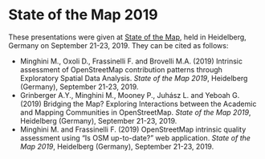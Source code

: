 # State of the Map 2019
These presentations were given at [State of the Map](https://2019.stateofthemap.org/), held in Heidelberg, Germany on September 21-23, 2019.
They can be cited as follows:

* Minghini M., Oxoli D., Frassinelli F. and Brovelli M.A. (2019) Intrinsic assessment of OpenStreetMap contribution patterns through Exploratory Spatial Data Analysis. _State of the Map 2019_, Heidelberg (Germany), September 21-23, 2019.
* Grinberger A.Y., Minghini M., Mooney P., Juhász L. and Yeboah G. (2019) Bridging the Map? Exploring Interactions between the Academic and Mapping Communities in OpenStreetMap. _State of the Map 2019_, Heidelberg (Germany), September 21-23, 2019.
* Minghini M. and Frassinelli F. (2019) OpenStreetMap intrinsic quality assessment using “Is OSM up-to-date?” web application. _State of the Map 2019_, Heidelberg (Germany), September 21-23, 2019.
